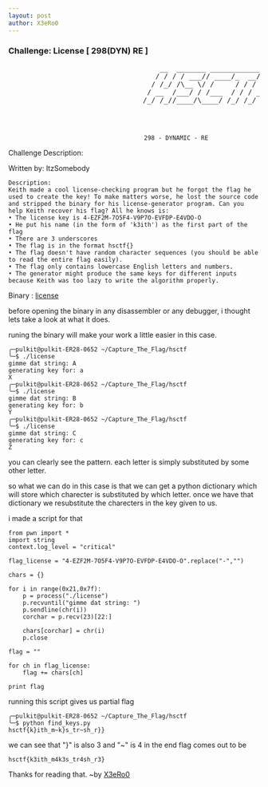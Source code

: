 ```yaml
---
layout: post
author: X3eRo0
--- 
```

### Challenge: License [ 298(DYN) RE ] 




<div id="maincontent">
<div id="outputFigDisplay" class="fig">
	<pre id="taag_output_text" class="fig" contenteditable="true">
								    __  _______ __________________              ___   ____ _______ 
								   / / / / ___// ____/_  __/ ____/             |__ \ / __ &lt;  / __ \
								  / /_/ /\__ \/ /     / / / /_       ______    __/ // / / / / /_/ /
								 / __  /___/ / /___  / / / __/      /_____/   / __// /_/ / /\__, / 
								/_/ /_//____/\____/ /_/ /_/                  /____/\____/_//____/  
	                                                                   </pre>
<div>&nbsp;</div>
</div>
</div>
              
              
                                          298 - DYNAMIC - RE
                                          
                                          
Challenge Description:
 

Written by: ItzSomebody

	Description: 
	Keith made a cool license-checking program but he forgot the flag he used to create the key! To make matters worse, he lost the source code and stripped the binary for his license-generator program. Can you help Keith recover his flag? All he knows is:
	• The license key is 4-EZF2M-7O5F4-V9P7O-EVFDP-E4VDO-O
	• He put his name (in the form of 'k3ith') as the first part of the flag
	• There are 3 underscores
	• The flag is in the format hsctf{}
	• The flag doesn't have random character sequences (you should be able to read the entire flag easily).
	• The flag only contains lowercase English letters and numbers.
	• The generator might produce the same keys for different inputs because Keith was too lazy to write the algorithm properly.

Binary : [license](https://github.com/X3eRo0/X3eRo0.github.io/raw/master/license)
              
before opening the binary in any disassembler or any debugger, i thought lets take a look at what it does.

runing the binary will make your work a little easier in this case.

```
╭─pulkit@pulkit-ER28-0652 ~/Capture_The_Flag/hsctf 
╰─$ ./license 
gimme dat string: A
generating key for: a
X
╭─pulkit@pulkit-ER28-0652 ~/Capture_The_Flag/hsctf 
╰─$ ./license
gimme dat string: B
generating key for: b
Y
╭─pulkit@pulkit-ER28-0652 ~/Capture_The_Flag/hsctf 
╰─$ ./license
gimme dat string: C
generating key for: c
Z
```

you can clearly see the pattern. each letter is simply substituted by some other letter.

so what we can do in this case is that we can get a python dictionary which will store which charecter is substituted by which letter.
once we have that dictionary we resubstitute the charecters in the key given to us.

i made a script for that
```
from pwn import *
import string
context.log_level = "critical"

flag_license = "4-EZF2M-7O5F4-V9P7O-EVFDP-E4VDO-O".replace("-","")

chars = {}

for i in range(0x21,0x7f):
	p = process("./license")
	p.recvuntil("gimme dat string: ")
	p.sendline(chr(i))
	corchar = p.recv(23)[22:]
	
	chars[corchar] = chr(i)
	p.close

flag = ""

for ch in flag_license:
	flag += chars[ch]

print flag
```

running this script gives us partial flag

```
╭─pulkit@pulkit-ER28-0652 ~/Capture_The_Flag/hsctf 
╰─$ python find_keys.py 
hsctf{k}ith_m~k}s_tr~sh_r}}
```

we can see that "}" is also 3 and "~" is 4
in the end flag comes out to be
```
hsctf{k3ith_m4k3s_tr4sh_r3}
```
  


Thanks for reading that.
                                                                                                ~by [X3eRo0](https://twitter.com/X3eRo0)